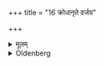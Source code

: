 +++
title = "16 क्रोधानृते वर्जय"

+++

<details><summary>मूलम्</summary>

क्रोधानृते वर्जय १६
</details>

<details><summary>Oldenberg</summary>

16. 'Avoid anger and falsehood,
</details>
